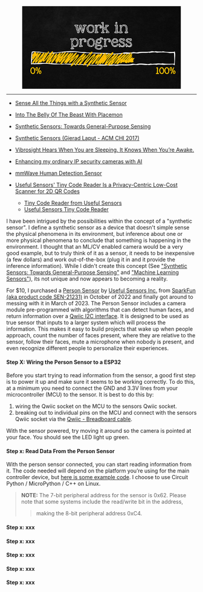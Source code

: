 <!--
Maintainer:   jeffskinnerbox@yahoo.com / www.jeffskinnerbox.me
Version:      0.0.0
-->


<div align="center">
<img src="https://raw.githubusercontent.com/jeffskinnerbox/blog/main/content/images/banners-bkgrds/work-in-progress.jpg" title="These materials require additional work and are not ready for general use." align="center" width=420px height=219px>
</div>


-----

* [Sense All the Things with a Synthetic Sensor](http://hackaday.com/2017/05/19/sense-all-the-things-with-a-synthetic-sensor/)
* [Into The Belly Of The Beast With Placemon](https://hackaday.com/2020/09/17/into-the-belly-of-the-beast-with-placemon/)
* [Synthetic Sensors: Towards General-Purpose Sensing](http://www.gierad.com/assets/supersensor/supersensor.pdf)
* [Synthetic Sensors (Gierad Laput - ACM CHI 2017)](https://www.youtube.com/watch?v=hpxUrvTltJI)
* [Vibrosight Hears When You are Sleeping. It Knows When You’re Awake.](https://hackaday.com/2018/10/22/vibrosight-hears-when-you-are-sleeping-it-knows-when-youre-awake/)
* [Enhancing my ordinary IP security cameras with AI](https://harizanov.com/2018/03/enhancing-my-ordinary-security-cameras-with-ai/)
* [mmWave Human Detection Sensor](https://www.seeedstudio.com/mmWave-Human-Detection-Sensor-Kit-p-5773.html)

* [Useful Sensors' Tiny Code Reader Is a Privacy-Centric Low-Cost Scanner for 2D QR Codes](https://www.hackster.io/news/useful-sensors-tiny-code-reader-is-a-privacy-centric-low-cost-scanner-for-2d-qr-codes-104d9229e8c7)
    * [Tiny Code Reader from Useful Sensors](https://www.adafruit.com/product/5744)
    * [Useful Sensors Tiny Code Reader](https://www.sparkfun.com/products/23352)




I have been intrigued by the possibilities within the concept of a "synthetic sensor".
I define a synthetic sensor as a device that doesn't simple sense the physical phenomena in its environment,
but inference about one or more physical phenomena to conclude that something is happening in the environment.
I thought that an ML/CV enabled camera would be a very good example,
but to truly think of it as a sensor,
it needs to be inexpensive (a few dollars) and work out-of-the-box (plug it in and it provide the inference information).
While I didn't create this concept (See ["Synthetic Sensors: Towards General-Purpose Sensing"][04]
and ["Machine Learning Sensors"][05]), its not unique and now appears to becoming a reality.

For $10, I purchased a [Person Sensor][01] by [Useful Sensors Inc.][02]
from [SparkFun (aka product code SEN-21231)][03]
in October of 2022 and finally got around to messing with it in March of 2023.
The Person Sensor includes a camera module pre-programmed with algorithms that can detect human faces,
and return information over a [Qwiic I2C interface][06].
It is designed to be used as true sensor that inputs to a larger system which will process the information.
This makes it easy to build projects that
wake up when people approach,
count the number of faces present,
where they are relative to the sensor,
follow their faces,
mute a microphone when nobody is present,
and even recognize different people to personalize their experiences.

#### Step X: Wiring the Person Sensor to a ESP32
Before you start trying to read information from the sensor,
a good first step is to power it up and make sure it seems to be working correctly.
To do this, at a minimum you need to connect the GND and 3.3V lines from your microcontroller (MCU) to the sensor.
 It is best to do this by:

 1. wiring the Qwiic socket on the MCU to the sensors Qwiic socket.
 1. breaking out to individual pins on the MCU and connect with the sensors Qwiic socket via the [Qwiic - Breadboard cable][07].

With the sensor powered, try moving it around so the camera is pointed at your face.
You should see the LED light up green.

#### Step x: Read Data From the Person Sensor
With the person sensor connected, you can start reading information from it.
The code needed will depend on the platform you’re using for the main controller device,
but [here is some example code][08].
I choose to use Circuit Python / MicroPython / C++ on Linux.

>**NOTE:** The 7-bit peripheral address for the sensor is 0x62.
> Please note that some systems include the read/write bit in the address,
> >making the 8-bit peripheral address 0xC4.

#### Step x: xxx
#### Step x: xxx
#### Step x: xxx
#### Step x: xxx
#### Step x: xxx



[01]:https://usefulsensors.com/person-sensor/
[02]:https://usefulsensors.com/
[03]:https://www.sparkfun.com/products/21231
[04]:https://www.gierad.com/projects/supersensor/
[05]:https://arxiv.org/pdf/2206.03266.pdf
[06]:https://www.sparkfun.com/qwiic
[07]:https://www.digikey.com/en/products/detail/sparkfun-electronics/PRT-17912/13998112
[08]:https://github.com/usefulsensors
[09]:
[10]:
